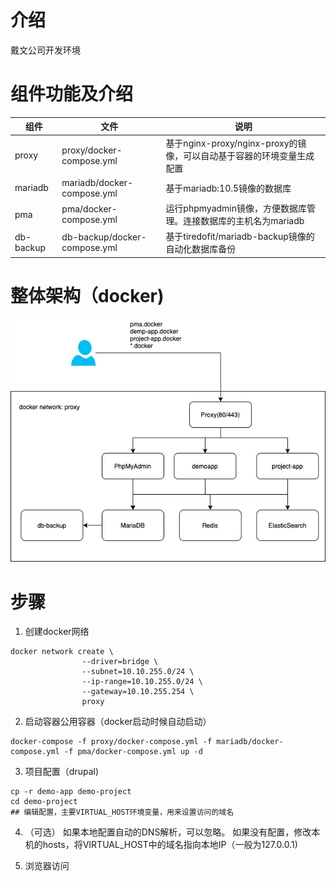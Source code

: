 # 介绍
戴文公司开发环境

# 组件功能及介绍
|组件|文件|说明|
|---|---|---|
|proxy|proxy/docker-compose.yml|基于nginx-proxy/nginx-proxy的镜像，可以自动基于容器的环境变量生成配置|
|mariadb|mariadb/docker-compose.yml|基于mariadb:10.5镜像的数据库|
|pma|pma/docker-compose.yml|运行phpmyadmin镜像，方便数据库管理。连接数据库的主机名为mariadb|
|db-backup|db-backup/docker-compose.yml|基于tiredofit/mariadb-backup镜像的自动化数据库备份

# 整体架构（docker)
![](https://github.com/davyin-co/davyin-docker-dev/raw/master/nginx-proxy.jpg)
# 步骤
1. 创建docker网络
```
docker network create \
                --driver=bridge \
                --subnet=10.10.255.0/24 \
                --ip-range=10.10.255.0/24 \
                --gateway=10.10.255.254 \
                proxy

```

2. 启动容器公用容器（docker启动时候自动启动）
```
docker-compose -f proxy/docker-compose.yml -f mariadb/docker-compose.yml -f pma/docker-compose.yml up -d
```

3. 项目配置（drupal)
```
cp -r demo-app demo-project
cd demo-project
## 编辑配置，主要VIRTUAL_HOST环境变量，用来设置访问的域名
```

4. （可选）
如果本地配置自动的DNS解析，可以忽略。
如果没有配置，修改本机的hosts，将VIRTUAL_HOST中的域名指向本地IP（一般为127.0.0.1)

5. 浏览器访问
